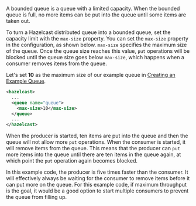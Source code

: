 
A bounded queue is a queue with a limited capacity. When the bounded queue is full, no more items can be put into the queue until some items are taken out.

To turn a Hazelcast distributed queue into a bounded queue, set the capacity limit with the `max-size` property. You can set the `max-size` property in the configuration, as shown below. `max-size` specifies the maximum size of the queue. Once the queue size reaches this value, `put` operations will be blocked until the queue size goes below `max-size`, which happens when a consumer removes items from the queue.

Let's set **10** as the maximum size of our example queue in [Creating an Example Queue](02_Creating_an_Example_Queue.md).


```xml
<hazelcast>
  ...
  <queue name="queue">
    <max-size>10</max-size>
  </queue>
  ...
</hazelcast>
```

When the producer is started, ten items are put into the queue and then the queue will not allow more `put` operations. When the consumer is started, it will remove items from the queue. This means that the producer can `put` more items into the queue until there are ten items in the queue again, at which point the `put` operation again becomes blocked.

In this example code, the producer is five times faster than the consumer. It will effectively always be waiting for the consumer to remove items before it can put more on the queue. For this example code, if maximum throughput is the goal, it would be a good option to start multiple consumers to prevent the queue from filling up.
  

